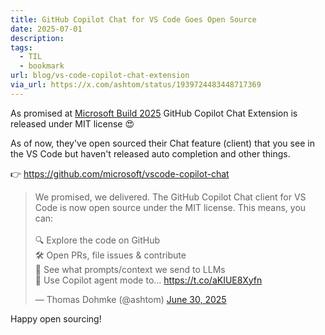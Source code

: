 ```yaml
---
title: GitHub Copilot Chat for VS Code Goes Open Source
date: 2025-07-01
description: 
tags:
  - TIL
  - bookmark
url: blog/vs-code-copilot-chat-extension
via_url: https://x.com/ashtom/status/1939724483448717369
---
```

As promised at [Microsoft Build 2025](https://github.com/newsroom/press-releases/coding-agent-for-github-copilot) GitHub Copilot Chat Extension is released under MIT license 😍

As of now, they've open sourced their Chat feature (client) that you see in the VS Code but haven't released auto completion and other things.

👉 https://github.com/microsoft/vscode-copilot-chat

<blockquote class="twitter-tweet"><p lang="en" dir="ltr">We promised, we delivered. The GitHub Copilot Chat client for VS Code is now open source under the MIT license. This means, you can:<br><br>🔍 Explore the code on GitHub<br> 🛠️ Open PRs, file issues &amp; contribute<br> 💬 See what prompts/context we send to LLMs<br> 🤖 Use Copilot agent mode to… <a href="https://t.co/aKIUE8Xyfn">https://t.co/aKIUE8Xyfn</a></p>&mdash; Thomas Dohmke (@ashtom) <a href="https://twitter.com/ashtom/status/1939724483448717369?ref_src=twsrc%5Etfw">June 30, 2025</a></blockquote> <script async src="https://platform.twitter.com/widgets.js" charset="utf-8"></script>

Happy open sourcing!